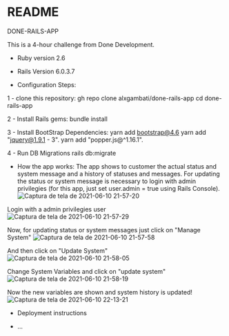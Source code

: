 # README

DONE-RAILS-APP

This is a 4-hour challenge from Done Development.

* Ruby version 2.6
* Rails Version 6.0.3.7

* Configuration Steps:

 1 - clone this repository:
   gh repo clone alxgambati/done-rails-app
   cd done-rails-app
   
 2 - Install Rails gems:
   bundle install
   
 3 - Install BootStrap Dependencies:
   yarn add bootstrap@4.6
   yarn add "jquery@1.9.1 - 3".
   yarn add "popper.js@^1.16.1".
    
 4 - Run DB Migrations
   rails db:migrate

* How the app works:
The app shows to customer the actual status and system message and a history of statuses and messages.
For updating the status or system message is necessary to login with admin privilegies (for this app, just set user.admin = true using Rails Console).
![Captura de tela de 2021-06-10 21-57-20](https://user-images.githubusercontent.com/61168030/121616229-e1310e80-ca38-11eb-8be9-5e1dcd00d7af.png)

Login with a admin privilegies user
![Captura de tela de 2021-06-10 21-57-29](https://user-images.githubusercontent.com/61168030/121616231-e2623b80-ca38-11eb-8797-0cc0a9978a2e.png)

Now, for updating status or system messages just click on "Manage System"
![Captura de tela de 2021-06-10 21-57-58](https://user-images.githubusercontent.com/61168030/121616234-e3936880-ca38-11eb-9e93-4dfef0e32f12.png)

And then click on "Update System"
![Captura de tela de 2021-06-10 21-58-05](https://user-images.githubusercontent.com/61168030/121616235-e42bff00-ca38-11eb-8eb4-fee0eaa6235e.png)


Change System Variables and click on "update system"
![Captura de tela de 2021-06-10 21-58-19](https://user-images.githubusercontent.com/61168030/121616238-e4c49580-ca38-11eb-81a8-56d2bb951924.png)

Now the new variables are shown and system history is updated!
![Captura de tela de 2021-06-10 22-13-21](https://user-images.githubusercontent.com/61168030/121616362-29503100-ca39-11eb-987c-5c36463ed14e.png)


* Deployment instructions

* ...
